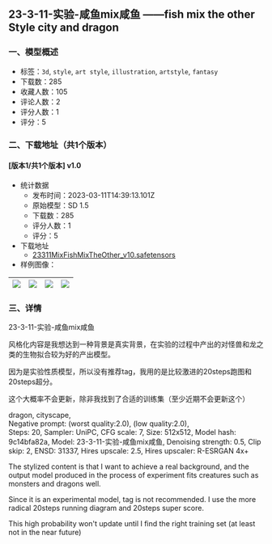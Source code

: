 ## 23-3-11-实验-咸鱼mix咸鱼 ——fish mix the other Style city and dragon
### 一、模型概述

- 标签：`3d`, `style`, `art style`, `illustration`, `artstyle`, `fantasy`
- 下载数：285
- 收藏人数：105
- 评论人数：2
- 评分人数：1
- 评分：5

### 二、下载地址（共1个版本）

#### [版本1/共1个版本] v1.0

- 统计数据
  - 发布时间：2023-03-11T14:39:13.101Z
  - 原始模型：SD 1.5
  - 下载数：285
  - 评分人数：1
  - 评分：5
- 下载地址
  - [23311MixFishMixTheOther_v10.safetensors](https://civitai.com/api/download/models/21661)
- 样例图像：

| <img src="https://image.civitai.com/xG1nkqKTMzGDvpLrqFT7WA/666ff7cd-1740-413c-4be8-a109130eae00/width=450/230524.jpeg" /> | <img src="https://image.civitai.com/xG1nkqKTMzGDvpLrqFT7WA/71a56aa4-a61c-4377-9fa6-d4a0e18b1400/width=450/230530.jpeg" /> | <img src="https://image.civitai.com/xG1nkqKTMzGDvpLrqFT7WA/2c521583-ca3c-4b10-be60-d4f4a0c83300/width=450/230529.jpeg" /> | <img src="https://image.civitai.com/xG1nkqKTMzGDvpLrqFT7WA/feeb4624-b343-4565-4382-054ec80f2a00/width=450/230528.jpeg" /> |
| ---- | ---- | ---- | ---- |


### 三、详情
<p>23-3-11-实验-咸鱼mix咸鱼</p><p>风格化内容是我想达到一种背景是真实背景，在实验的过程中产出的对怪兽和龙之类的生物拟合较为好的产出模型。</p><p>因为是实验性质模型，所以没有推荐tag，我用的是比较激进的20steps跑图和20steps超分。</p><p>这个大概率不会更新，除非我找到了合适的训练集（至少近期不会更新这个）</p><p>dragon, cityscape, <br />Negative prompt: (worst quality:2.0), (low quality:2.0),<br />Steps: 20, Sampler: UniPC, CFG scale: 7, Size: 512x512, Model hash: 9c14bfa82a, Model: 23-3-11-实验-咸鱼mix咸鱼, Denoising strength: 0.5, Clip skip: 2, ENSD: 31337, Hires upscale: 2.5, Hires upscaler: R-ESRGAN 4x+</p><p></p><p>The stylized content is that I want to achieve a real background, and the output model produced in the process of experiment fits creatures such as monsters and dragons well.</p><p>Since it is an experimental model, tag is not recommended. I use the more radical 20steps running diagram and 20steps super score.</p><p>This high probability won't update until I find the right training set (at least not in the near future)</p>